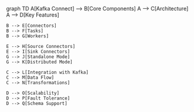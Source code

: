graph TD
    A[Kafka Connect] --> B[Core Components]
    A --> C[Architecture]
    A --> D[Key Features]

    B --> E[Connectors]
    B --> F[Tasks]
    B --> G[Workers]

    E --> H[Source Connectors]
    E --> I[Sink Connectors]
    G --> J[Standalone Mode]
    G --> K[Distributed Mode]

    C --> L[Integration with Kafka]
    C --> M[Data Flow]
    C --> N[Transformations]

    D --> O[Scalability]
    D --> P[Fault Tolerance]
    D --> Q[Schema Support]
